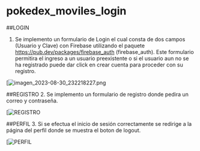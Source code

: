 # pokedex_moviles_login

##LOGIN

1. Se implemento un formulario de Login el cual consta de dos campos (Usuario y Clave)
con Firebase utilizando el paquete https://pub.dev/packages/firebase_auth (firebase_auth). Este formulario permitira el ingreso a un usuario preexistente o si el usuario aun no se ha registrado puede dar click en crear cuenta para proceder con su registro.


[![imagen_2023-08-30_232218227.png](https://postimg.cc/75FkJndv)

##REGISTRO
2. Se implemento un formulario de registro donde pedira un correo y contraseña. 


[![REGISTRO](https://postimg.cc/Ny8jgnMC)

##PERFIL
3. Si se efectua el inicio de sesión correctamente se redirige a la página del perfil donde se muestra el boton de logout.


[![PERFIL](https://postimg.cc/jW8dw7Hy)
